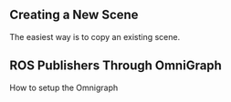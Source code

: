 
## Creating a New Scene
The easiest way is to copy an existing scene.

## ROS Publishers Through OmniGraph
How to setup the Omnigraph